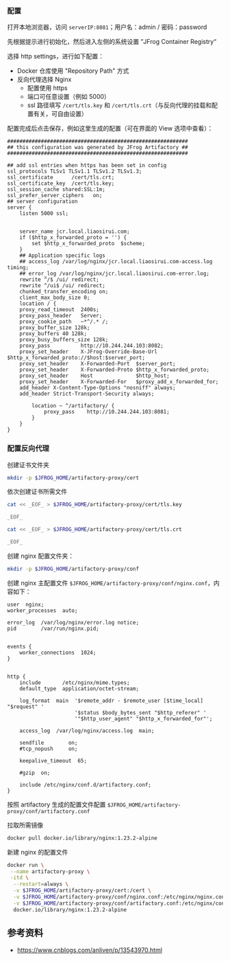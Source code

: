 ### 配置

打开本地浏览器，访问 `serverIP:8081`；用户名：admin / 密码：password

先根据提示进行初始化，然后进入左侧的系统设置 ”JFrog Container Registry“

选择 http settings，进行如下配置：

- Docker 仓库使用 "Repository Path" 方式
- 反向代理选择 Nginx
  - 配置使用 https
  - 端口可任意设置（例如 5000）
  - ssl 路径填写 `/cert/tls.key` 和 `/cert/tls.crt`（与反向代理的挂载和配置有关，可自由设置）

配置完成后点击保存，例如这里生成的配置（可在界面的 View 选项中查看）：

```nginx
###########################################################
## this configuration was generated by JFrog Artifactory ##
###########################################################

## add ssl entries when https has been set in config
ssl_protocols TLSv1 TLSv1.1 TLSv1.2 TLSv1.3;
ssl_certificate      /cert/tls.crt;
ssl_certificate_key  /cert/tls.key;
ssl_session_cache shared:SSL:1m;
ssl_prefer_server_ciphers   on;
## server configuration
server {
    listen 5000 ssl;
    
    
    server_name jcr.local.liaosirui.com;
    if ($http_x_forwarded_proto = '') {
        set $http_x_forwarded_proto  $scheme;
    }
    ## Application specific logs
    ## access_log /var/log/nginx/jcr.local.liaosirui.com-access.log timing;
    ## error_log /var/log/nginx/jcr.local.liaosirui.com-error.log;
    rewrite ^/$ /ui/ redirect;
    rewrite ^/ui$ /ui/ redirect;
    chunked_transfer_encoding on;
    client_max_body_size 0;
    location / {
    proxy_read_timeout  2400s;
    proxy_pass_header   Server;
    proxy_cookie_path   ~*^/.* /;
    proxy_buffer_size 128k;
    proxy_buffers 40 128k;
    proxy_busy_buffers_size 128k;
    proxy_pass          http://10.244.244.103:8082;
    proxy_set_header    X-JFrog-Override-Base-Url $http_x_forwarded_proto://$host:$server_port;
    proxy_set_header    X-Forwarded-Port  $server_port;
    proxy_set_header    X-Forwarded-Proto $http_x_forwarded_proto;
    proxy_set_header    Host              $http_host;
    proxy_set_header    X-Forwarded-For   $proxy_add_x_forwarded_for;
    add_header X-Content-Type-Options "nosniff" always;
    add_header Strict-Transport-Security always;

        location ~ ^/artifactory/ {
            proxy_pass    http://10.244.244.103:8081;
        }
    }
}

```

### 配置反向代理

创建证书文件夹

```bash
mkdir -p $JFROG_HOME/artifactory-proxy/cert
```

依次创建证书所需文件

```bash
cat << _EOF_ > $JFROG_HOME/artifactory-proxy/cert/tls.key

_EOF_

cat << _EOF_ > $JFROG_HOME/artifactory-proxy/cert/tls.crt

_EOF_
```

创建 nginx 配置文件夹：

```bash
mkdir -p $JFROG_HOME/artifactory-proxy/conf
```

创建 nginx 主配置文件 `$JFROG_HOME/artifactory-proxy/conf/nginx.conf`，内容如下：

```nginx
user  nginx;
worker_processes  auto;

error_log  /var/log/nginx/error.log notice;
pid        /var/run/nginx.pid;


events {
    worker_connections  1024;
}


http {
    include       /etc/nginx/mime.types;
    default_type  application/octet-stream;

    log_format  main  '$remote_addr - $remote_user [$time_local] "$request" '
                      '$status $body_bytes_sent "$http_referer" '
                      '"$http_user_agent" "$http_x_forwarded_for"';

    access_log  /var/log/nginx/access.log  main;

    sendfile        on;
    #tcp_nopush     on;

    keepalive_timeout  65;

    #gzip  on;

    include /etc/nginx/conf.d/artifactory.conf;
}
```

按照 artifactory 生成的配置文件配置 `$JFROG_HOME/artifactory-proxy/conf/artifactory.conf`

拉取所需镜像

```bash
docker pull docker.io/library/nginx:1.23.2-alpine
```

新建 nginx 的配置文件

```bash
docker run \
 --name artifactory-proxy \
 -itd \
  --restart=always \
  -v $JFROG_HOME/artifactory-proxy/cert:/cert \
  -v $JFROG_HOME/artifactory-proxy/conf/nginx.conf:/etc/nginx/nginx.conf \
  -v $JFROG_HOME/artifactory-proxy/conf/artifactory.conf:/etc/nginx/conf.d/artifactory.conf \
  docker.io/library/nginx:1.23.2-alpine
```

## 参考资料

- <https://www.cnblogs.com/anliven/p/13543970.html>
